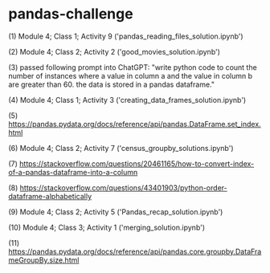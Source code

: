 # pandas-challenge



(1) Module 4; Class 1; Activity 9 ('pandas_reading_files_solution.ipynb')

(2) Module 4; Class 2; Activity 2 ('good_movies_solution.ipynb')

(3) passed following prompt into ChatGPT: "write python code to count the number of instances where a value in column a and the value in column b are greater than 60. the data is stored in a pandas dataframe."

(4) Module 4; Class 1; Activity 3 ('creating_data_frames_solution.ipynb')

(5) https://pandas.pydata.org/docs/reference/api/pandas.DataFrame.set_index.html

(6) Module 4; Class 2; Activity 7 ('census_groupby_solutions.ipynb')

(7) https://stackoverflow.com/questions/20461165/how-to-convert-index-of-a-pandas-dataframe-into-a-column

(8) https://stackoverflow.com/questions/43401903/python-order-dataframe-alphabetically


(9) Module 4; Class 2; Activity 5 ('Pandas_recap_solution.ipynb')

(10) Module 4; Class 3; Activity 1 ('merging_solution.ipynb')

(11) https://pandas.pydata.org/docs/reference/api/pandas.core.groupby.DataFrameGroupBy.size.html